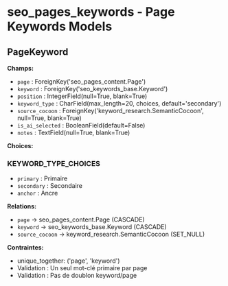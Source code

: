 # seo_pages_keywords - Page Keywords Models

## PageKeyword

**Champs:**
- `page` : ForeignKey('seo_pages_content.Page')
- `keyword` : ForeignKey('seo_keywords_base.Keyword')
- `position` : IntegerField(null=True, blank=True)
- `keyword_type` : CharField(max_length=20, choices, default='secondary')
- `source_cocoon` : ForeignKey('keyword_research.SemanticCocoon', null=True, blank=True)
- `is_ai_selected` : BooleanField(default=False)
- `notes` : TextField(null=True, blank=True)

**Choices:**

### KEYWORD_TYPE_CHOICES
- `primary` : Primaire
- `secondary` : Secondaire
- `anchor` : Ancre

**Relations:**
- `page` → seo_pages_content.Page (CASCADE)
- `keyword` → seo_keywords_base.Keyword (CASCADE)
- `source_cocoon` → keyword_research.SemanticCocoon (SET_NULL)

**Contraintes:**
- unique_together: ('page', 'keyword')
- Validation : Un seul mot-clé primaire par page
- Validation : Pas de doublon keyword/page